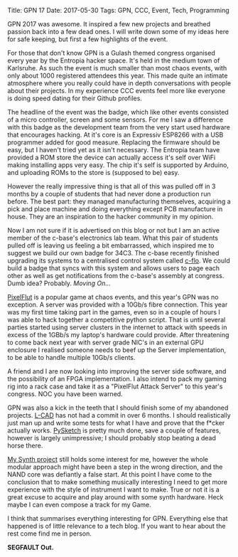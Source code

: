 Title: GPN 17
Date: 2017-05-30
Tags: GPN, CCC, Event, Tech, Programming

GPN 2017 was awesome. It inspired a few new projects and breathed passion back into a few dead ones. I will write down some of my ideas here for safe keeping, but first a few highlights of the event. 

For those that don't know GPN is a Gulash themed congress organised every year by the Entropia hacker space. It's held in the medium town of Karlsruhe. As such the event is much smaller than most chaos events, with only about 1000 registered attendees this year. This made quite an intimate atmosphere where you really could have in depth conversations with people about their projects. In my experience CCC events feel more like everyone is doing speed dating for their Github profiles.

The headline of the event was the badge, which like other events consisted of a micro controller, screen and some sensors. For me I saw a difference with this badge as the development team from the very start used hardware that encourages hacking. At it's core is an Expressiv ESP8266 with a USB programmer added for good measure. Replacing the firmware should be easy, but I haven't tried yet as it isn't necessary. The Entropia team have provided a ROM store the device can actually access it's self over WiFi making installing apps very easy. The chip it's self is supported by Arduino, and uploading ROMs to the store is (supposed to be) easy.

However the really impressive thing is that all of this was pulled off in 3 months by a couple of students that had never done a production run before. The best part: they managed manufacturing themselves, acquiring a pick and place machine and doing everything except PCB manufacture in house. They are an inspiration to the hacker community in my opinion. 

Now I am not sure if it is advertised on this blog or not but I am an active member of the c-base's electronics lab team. What this pair of students pulled off is leaving us feeling a bit embarrassed, which inspired me to suggest we build our own badge for 34C3. The c-base recently finished upgrading its systems to a centralised control system called [c-flo](https://github.com/c-base/c-flo). We could build a badge that syncs with this system and allows users to page each other as well as get notifications from the c-base's assembly at congress. Dumb idea? Probably. *Moving On...*

[PixelFlut](https://cccgoe.de/wiki/Pixelflut) is a popular game at chaos events, and this year's GPN was no exception. A server was provided with a 10Gb/s fibre connection. This year was my first time taking part in the games, even so in a couple of hours I was able to hack together a competitive python script. That is until several parties started using server clusters in the internet to attack with speeds in excess of the 1GBb/s my laptop's hardware could provide. After threatening to come back next year with server grade NIC's in an external GPU enclosure I realised someone needs to beef up the Server implementation, to be able to handle multiple 10Gb/s clients. 

A friend and I are now looking into improving the server side software, and the possibility of an FPGA implementation. I also intend to pack my gaming rig into a rack case and take it as a "PixelFlut Attack Server" to this year's congress. NOC you have been warned.

GPN was also a kick in the teeth that I should finish some of my abandoned projects. [L-CAD](https://github.com/IGBC/L-CAD) has not had a commit in over 6 months. I should realistically just man up and write some tests for what I have and prove that the f*cker actually works. [PySketch](https://github.com/IGBC/PySketch) is pretty much done, save a couple of features, however is largely unimpressive; I should probably stop beating a dead horse there.

[My Synth project](https://sigsegv.tech/segnand.html) still holds some interest for me, however the whole modular approach might have been a step in the wrong direction, and the NAND core was defiantly a false start. At this point I have come to the conclusion that to make something musically interesting I need to get more experience with the style of instrument I want to make. True or not it is a great excuse to acquire and play around with some synth hardware. Heck maybe I can even compose a track for my Game.

I think that summarises everything interesting for GPN. Everything else that happened is of little relevance to a tech blog. If you want to hear about the rest come find me in person.

**SEGFAULT Out.**
